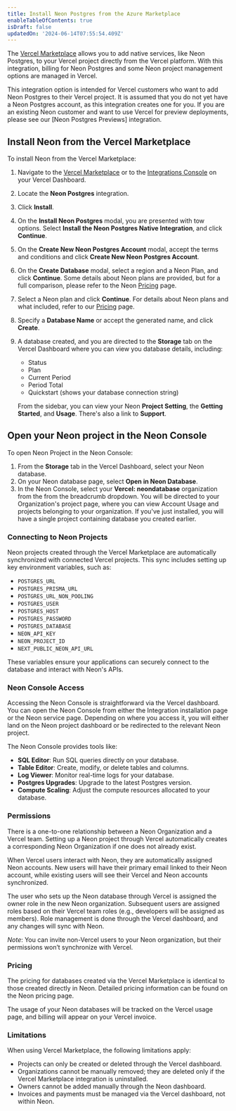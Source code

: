 ```yaml
---
title: Install Neon Postgres from the Azure Marketplace
enableTableOfContents: true
isDraft: false
updatedOn: '2024-06-14T07:55:54.409Z'
---
```


The [Vercel Marketplace](https://vercel.com/marketplace) allows you to add native services, like Neon Postgres, to your Vercel project directly from the Vercel platform. With this integration, billing for Neon Postgres and some Neon project management options are managed in Vercel. 

<Admonition type="note">
This integration option is intended for Vercel customers who want to add Neon Postgres to their Vercel project. It is assumed that you do not yet have a Neon Postgres account, as this integration creates one for you. If you are an existing Neon customer and want to use Vercel for preview deployments, please see our [Neon Postgres Previews] integration. 
</Admonition>


## Install Neon from the Vercel Marketplace

To install Neon from the Vercel Marketplace:

1. Navigate to the [Vercel Marketplace](https://vercel.com/marketplace) or to the [Integrations Console](https://vercel.com/neondatabase/~/integrations/console) on your Vercel Dashboard.
2. Locate the **Neon Postgres** integration.
3. Click **Install**.
4. On the **Install Neon Postgres** modal, you are presented with tow options. Select **Install the Neon Postgres Native Integration**, and click **Continue**.
5. On the **Create New Neon Postgres Account** modal, accept the terms and conditions and click **Create New Neon Postgres Account**.
5. On the **Create Database** modal, select a region and a Neon Plan, and click **Continue**. 
   <Admonition type="note">
   Some details about Neon plans are provided, but for a full comparison, please refer to the Neon [Pricing](https://neon.tech/pricing) page.
   </Admonition> 

5. Select a Neon plan and click **Continue**. For details about Neon plans and what included, refer to our [Pricing](https://neon.tech/pricing) page.
6. Specify a **Database Name** or accept the generated name, and click **Create**.
7. A database created, and you are directed to the **Storage** tab on the Vercel Dashboard where you can view you database details, including:

   - Status
   - Plan
   - Current Period
   - Period Total
   - Quickstart (shows your database connection string)

   From the sidebar, you can view your Neon **Project Setting**, the **Getting Started**, and **Usage**. There's also a link to **Support**.

## Open your Neon project in the Neon Console

To open Neon Project in the Neon Console:

1. From the **Storage** tab in the Vercel Dashboard, select your Neon database.
2. On your Neon database page, select **Open in Neon Database**.
3. In the Neon Console, select your **Vercel: neondatabase** organization from the from the breadcrumb dropdown. You will be directed to your Organization's project page, where you can view Account Usage and projects belonging to your organization. If you've just installed, you will have a single project containing database you created earlier.

### Connecting to Neon Projects

Neon projects created through the Vercel Marketplace are automatically synchronized with connected Vercel projects. This sync includes setting up key environment variables, such as:

- `POSTGRES_URL`
- `POSTGRES_PRISMA_URL`
- `POSTGRES_URL_NON_POOLING`
- `POSTGRES_USER`
- `POSTGRES_HOST`
- `POSTGRES_PASSWORD`
- `POSTGRES_DATABASE`
- `NEON_API_KEY`
- `NEON_PROJECT_ID`
- `NEXT_PUBLIC_NEON_API_URL`

These variables ensure your applications can securely connect to the database and interact with Neon's APIs.

### Neon Console Access

Accessing the Neon Console is straightforward via the Vercel dashboard. You can open the Neon Console from either the Integration installation page or the Neon service page. Depending on where you access it, you will either land on the Neon project dashboard or be redirected to the relevant Neon project.

The Neon Console provides tools like:

- **SQL Editor**: Run SQL queries directly on your database.
- **Table Editor**: Create, modify, or delete tables and columns.
- **Log Viewer**: Monitor real-time logs for your database.
- **Postgres Upgrades**: Upgrade to the latest Postgres version.
- **Compute Scaling**: Adjust the compute resources allocated to your database.

### Permissions

There is a one-to-one relationship between a Neon Organization and a Vercel team. Setting up a Neon project through Vercel automatically creates a corresponding Neon Organization if one does not already exist.

When Vercel users interact with Neon, they are automatically assigned Neon accounts. New users will have their primary email linked to their Neon account, while existing users will see their Vercel and Neon accounts synchronized.

The user who sets up the Neon database through Vercel is assigned the owner role in the new Neon organization. Subsequent users are assigned roles based on their Vercel team roles (e.g., developers will be assigned as members). Role management is done through the Vercel dashboard, and any changes will sync with Neon.

_Note_: You can invite non-Vercel users to your Neon organization, but their permissions won’t synchronize with Vercel.

### Pricing

The pricing for databases created via the Vercel Marketplace is identical to those created directly in Neon. Detailed pricing information can be found on the Neon pricing page.

The usage of your Neon databases will be tracked on the Vercel usage page, and billing will appear on your Vercel invoice.

### Limitations

When using Vercel Marketplace, the following limitations apply:

- Projects can only be created or deleted through the Vercel dashboard.
- Organizations cannot be manually removed; they are deleted only if the Vercel Marketplace integration is uninstalled.
- Owners cannot be added manually through the Neon dashboard.
- Invoices and payments must be managed via the Vercel dashboard, not within Neon.
